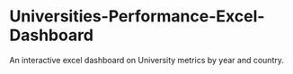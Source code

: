 # Universities-Performance-Excel-Dashboard
An interactive excel dashboard on University metrics by year and country.
